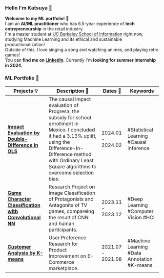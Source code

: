 ### Hello I'm Katsuya 👋
**Welcome to my ML portfolio!** :star_struck: <br> 
I am an **AI/ML practitioner** who has 6.5-year experience of **tech entrepreneurship** in the retail industry. <br>
I'm a master student at [UC Berkeley School of Information](https://www.ischool.berkeley.edu/) right now, studying Machine Learning and its ethical and sustainable productionalization!<br> 
Outside of this, I love singing a song and watching animes, and playing retro games! <br>
You can **find me on [LinkedIn](https://www.linkedin.com/in/katsuya-masaki/)**. Currently I'm **looking for summer internship in 2024**.

### ML Portfolio :robot:

|      Projects 💡   |     Description :memo:   | Dates :calendar:  | Keywords  |
|-----------------|---------------------------|---------------|----|
| [**Impact Evaluation by Double-Difference in OLS**](https://github.com/BenBooby/ML_showcase/tree/main/Evaluation/) | The causal impact evaluation of Progresa, the subsidy for school enrollment in Mexico. I concluded it had a 3.13% uplift, using the Difference-In-Difference method with Ordinary Least Square algorithms to overcome selection bias.| 2024.01 - 2024.02 | #Statistical Learning #Causal Inference |
| [**Game Character Classification with Convolutional NN**](https://github.com/BenBooby/ML_showcase/tree/main/Classification/) | Research Project on Image Classification of Protagonists and Antagonits of TV games, compareing the result of CNN and human participants.| 2023.11 - 2023.12 | #Deep Learning #Computer Vision #HCI |
| [**Customer Analysis by K-means**](https://github.com/BenBooby/ML_showcase/tree/main/Customer) | User Preference Research for Product Improvement on E-Commerce marketplace. | 2021.07 - 2021.08 |#Machine Learning #Data Annotation #K-means   |

